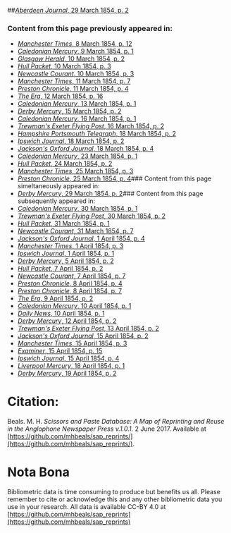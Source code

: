 ##[*Aberdeen Journal*, 29 March 1854, p. 2](https://mhbeals.github.io/sap_html/Aberdeen-Journal/Aberdeen-Journal-29-March-1854-p-2)

### Content from this page previously appeared in:
+ [*Manchester Times*, 8 March 1854, p. 12](https://mhbeals.github.io/sap_html/Manchester-Times/Manchester-Times-8-March-1854-p-12)
+ [*Caledonian Mercury*, 9 March 1854, p. 1](https://mhbeals.github.io/sap_html/Caledonian-Mercury/Caledonian-Mercury-9-March-1854-p-1)
+ [*Glasgow Herald*, 10 March 1854, p. 2](https://mhbeals.github.io/sap_html/Glasgow-Herald/Glasgow-Herald-10-March-1854-p-2)
+ [*Hull Packet*, 10 March 1854, p. 3](https://mhbeals.github.io/sap_html/Hull-Packet/Hull-Packet-10-March-1854-p-3)
+ [*Newcastle Courant*, 10 March 1854, p. 3](https://mhbeals.github.io/sap_html/Newcastle-Courant/Newcastle-Courant-10-March-1854-p-3)
+ [*Manchester Times*, 11 March 1854, p. 7](https://mhbeals.github.io/sap_html/Manchester-Times/Manchester-Times-11-March-1854-p-7)
+ [*Preston Chronicle*, 11 March 1854, p. 4](https://mhbeals.github.io/sap_html/Preston-Chronicle/Preston-Chronicle-11-March-1854-p-4)
+ [*The Era*, 12 March 1854, p. 16](https://mhbeals.github.io/sap_html/The-Era/The-Era-12-March-1854-p-16)
+ [*Caledonian Mercury*, 13 March 1854, p. 1](https://mhbeals.github.io/sap_html/Caledonian-Mercury/Caledonian-Mercury-13-March-1854-p-1)
+ [*Derby Mercury*, 15 March 1854, p. 2](https://mhbeals.github.io/sap_html/Derby-Mercury/Derby-Mercury-15-March-1854-p-2)
+ [*Caledonian Mercury*, 16 March 1854, p. 1](https://mhbeals.github.io/sap_html/Caledonian-Mercury/Caledonian-Mercury-16-March-1854-p-1)
+ [*Trewman's Exeter Flying Post*, 16 March 1854, p. 2](https://mhbeals.github.io/sap_html/Trewman's-Exeter-Flying-Post/Trewman's-Exeter-Flying-Post-16-March-1854-p-2)
+ [*Hampshire Portsmouth Telegraph*, 18 March 1854, p. 2](https://mhbeals.github.io/sap_html/Hampshire-Portsmouth-Telegraph/Hampshire-Portsmouth-Telegraph-18-March-1854-p-2)
+ [*Ipswich Journal*, 18 March 1854, p. 2](https://mhbeals.github.io/sap_html/Ipswich-Journal/Ipswich-Journal-18-March-1854-p-2)
+ [*Jackson's Oxford Journal*, 18 March 1854, p. 4](https://mhbeals.github.io/sap_html/Jackson's-Oxford-Journal/Jackson's-Oxford-Journal-18-March-1854-p-4)
+ [*Caledonian Mercury*, 23 March 1854, p. 1](https://mhbeals.github.io/sap_html/Caledonian-Mercury/Caledonian-Mercury-23-March-1854-p-1)
+ [*Hull Packet*, 24 March 1854, p. 2](https://mhbeals.github.io/sap_html/Hull-Packet/Hull-Packet-24-March-1854-p-2)
+ [*Manchester Times*, 25 March 1854, p. 3](https://mhbeals.github.io/sap_html/Manchester-Times/Manchester-Times-25-March-1854-p-3)
+ [*Preston Chronicle*, 25 March 1854, p. 4](https://mhbeals.github.io/sap_html/Preston-Chronicle/Preston-Chronicle-25-March-1854-p-4)### Content from this page simeltaneously appeared in:
+ [*Derby Mercury*, 29 March 1854, p. 2](https://mhbeals.github.io/sap_html/Derby-Mercury/Derby-Mercury-29-March-1854-p-2)### Content from this page subsequently appeared in:
+ [*Caledonian Mercury*, 30 March 1854, p. 1](https://mhbeals.github.io/sap_html/Caledonian-Mercury/Caledonian-Mercury-30-March-1854-p-1)
+ [*Trewman's Exeter Flying Post*, 30 March 1854, p. 2](https://mhbeals.github.io/sap_html/Trewman's-Exeter-Flying-Post/Trewman's-Exeter-Flying-Post-30-March-1854-p-2)
+ [*Hull Packet*, 31 March 1854, p. 1](https://mhbeals.github.io/sap_html/Hull-Packet/Hull-Packet-31-March-1854-p-1)
+ [*Newcastle Courant*, 31 March 1854, p. 7](https://mhbeals.github.io/sap_html/Newcastle-Courant/Newcastle-Courant-31-March-1854-p-7)
+ [*Jackson's Oxford Journal*, 1 April 1854, p. 4](https://mhbeals.github.io/sap_html/Jackson's-Oxford-Journal/Jackson's-Oxford-Journal-1-April-1854-p-4)
+ [*Manchester Times*, 1 April 1854, p. 3](https://mhbeals.github.io/sap_html/Manchester-Times/Manchester-Times-1-April-1854-p-3)
+ [*Ipswich Journal*, 1 April 1854, p. 1](https://mhbeals.github.io/sap_html/Ipswich-Journal/Ipswich-Journal-1-April-1854-p-1)
+ [*Derby Mercury*, 5 April 1854, p. 2](https://mhbeals.github.io/sap_html/Derby-Mercury/Derby-Mercury-5-April-1854-p-2)
+ [*Hull Packet*, 7 April 1854, p. 2](https://mhbeals.github.io/sap_html/Hull-Packet/Hull-Packet-7-April-1854-p-2)
+ [*Newcastle Courant*, 7 April 1854, p. 7](https://mhbeals.github.io/sap_html/Newcastle-Courant/Newcastle-Courant-7-April-1854-p-7)
+ [*Preston Chronicle*, 8 April 1854, p. 4](https://mhbeals.github.io/sap_html/Preston-Chronicle/Preston-Chronicle-8-April-1854-p-4)
+ [*Preston Chronicle*, 8 April 1854, p. 7](https://mhbeals.github.io/sap_html/Preston-Chronicle/Preston-Chronicle-8-April-1854-p-7)
+ [*The Era*, 9 April 1854, p. 2](https://mhbeals.github.io/sap_html/The-Era/The-Era-9-April-1854-p-2)
+ [*Caledonian Mercury*, 10 April 1854, p. 1](https://mhbeals.github.io/sap_html/Caledonian-Mercury/Caledonian-Mercury-10-April-1854-p-1)
+ [*Daily News*, 10 April 1854, p. 1](https://mhbeals.github.io/sap_html/Daily-News/Daily-News-10-April-1854-p-1)
+ [*Derby Mercury*, 12 April 1854, p. 2](https://mhbeals.github.io/sap_html/Derby-Mercury/Derby-Mercury-12-April-1854-p-2)
+ [*Trewman's Exeter Flying Post*, 13 April 1854, p. 2](https://mhbeals.github.io/sap_html/Trewman's-Exeter-Flying-Post/Trewman's-Exeter-Flying-Post-13-April-1854-p-2)
+ [*Jackson's Oxford Journal*, 15 April 1854, p. 2](https://mhbeals.github.io/sap_html/Jackson's-Oxford-Journal/Jackson's-Oxford-Journal-15-April-1854-p-2)
+ [*Manchester Times*, 15 April 1854, p. 3](https://mhbeals.github.io/sap_html/Manchester-Times/Manchester-Times-15-April-1854-p-3)
+ [*Examiner*, 15 April 1854, p. 15](https://mhbeals.github.io/sap_html/Examiner/Examiner-15-April-1854-p-15)
+ [*Ipswich Journal*, 15 April 1854, p. 4](https://mhbeals.github.io/sap_html/Ipswich-Journal/Ipswich-Journal-15-April-1854-p-4)
+ [*Liverpool Mercury*, 18 April 1854, p. 1](https://mhbeals.github.io/sap_html/Liverpool-Mercury/Liverpool-Mercury-18-April-1854-p-1)
+ [*Derby Mercury*, 19 April 1854, p. 2](https://mhbeals.github.io/sap_html/Derby-Mercury/Derby-Mercury-19-April-1854-p-2)
                    
# Citation: 

Beals. M. H. *Scissors and Paste Database: A Map of Reprinting and Reuse in the Anglophone Newspaper Press v.1.0.1.* 2 June 2017. Available at [https://github.com/mhbeals/sap_reprints/](https://github.com/mhbeals/sap_reprints/). 
                    
# Nota Bona

Bibliometric data is time consuming to produce but benefits us all. Please remember to cite or acknowledge this and any other bibliometric data you use in your research. All data is available CC-BY 4.0 at [https://github.com/mhbeals/sap_reprints](https://github.com/mhbeals/sap_reprints)